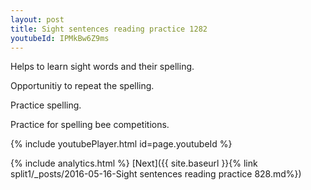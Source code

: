```yaml
---
layout: post
title: Sight sentences reading practice 1282
youtubeId: IPMkBw6Z9ms
---
```

 
 
Helps to learn sight words and their spelling.

Opportunitiy to repeat the spelling. 

Practice spelling. 
 
Practice for spelling bee competitions. 
 
{% include youtubePlayer.html id=page.youtubeId %}
 
 
{% include analytics.html %} 
[Next]({{ site.baseurl }}{% link  split1/_posts/2016-05-16-Sight sentences reading practice 828.md%})
 
